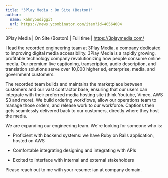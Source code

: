 ```yaml
---
title: "3Play Media : On Site (Boston)"
author:
  name: kahnyoudiggit
  url: https://news.ycombinator.com/item?id=40564004
---
```

3Play Media | On Site (Boston) | Full time | <a href="https:&#x2F;&#x2F;3playmedia.com&#x2F;" rel="nofollow">https:&#x2F;&#x2F;3playmedia.com&#x2F;</a>

I lead the recorded engineering team at 3Play Media, a company dedicated to improving digital media accessibility. 3Play Media is a rapidly growing, profitable technology company revolutionizing how people consume online media. Our premium live captioning, transcription, audio description, and translation solutions serve over 10,000 higher ed, enterprise, media, and government customers.

The recorded team builds and maintains the marketplace between customers and our vast contractor base, ensuring that our users can integrate with their preferred media hosting site (think Youtube, Vimeo, AWS S3 and more). We build ordering workflows, allow our operations team to manage those orders, and release work to our workforce. Captions then gets seamlessly delivered back to our customers, directly where they host the media.

We are expanding our engineering team. We&#x27;re looking for someone who is:

- Proficient with backend systems: we have Ruby on Rails application, hosted on AWS

- Comfortable integrating designing and integrating with APIs

- Excited to interface with internal and external stakeholders

Please reach out to me with your resume: ian at company domain.
